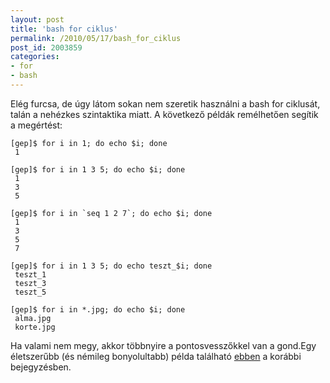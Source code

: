 ```yaml
---
layout: post
title: 'bash for ciklus'
permalink: /2010/05/17/bash_for_ciklus
post_id: 2003859
categories: 
- for
- bash
---
```


Elég furcsa, de úgy látom sokan nem szeretik használni a bash for ciklusát, talán a nehézkes szintaktika miatt. A következő példák remélhetően segítik a megértést: 
```
[gep]$ for i in 1; do echo $i; done
 1
``` 
```
[gep]$ for i in 1 3 5; do echo $i; done
 1
 3
 5
``` 
```
[gep]$ for i in `seq 1 2 7`; do echo $i; done
 1
 3
 5
 7
``` 
```
[gep]$ for i in 1 3 5; do echo teszt_$i; done
 teszt_1
 teszt_3
 teszt_5
``` 
```
[gep]$ for i in *.jpg; do echo $i; done
 alma.jpg
 korte.jpg
``` 
Ha valami nem megy, akkor többnyire a pontosvesszőkkel van a gond.Egy életszerűbb (és némileg bonyolultabb) példa található 
[ebben](http://commandline.blog.hu/2010/01/22/imagemagick) a korábbi bejegyzésben.